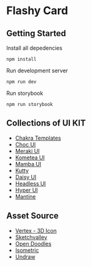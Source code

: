 # Flashy Card

## Getting Started

Install all depedencies

```
npm install
```

Run development server

```
npm run dev
```

Run storybook

```
npm run storybook
```

## Collections of UI KIT

- [Chakra Templates](https://chakra-templates.dev)
- [Choc UI](https://choc-ui.com/)
- [Meraki UI](https://merakiui.com/)
- [Kometea UI](https://kitwind.io/products/kometa/components)
- [Mamba UI](https://mambaui.com/components)
- [Kutty](https://kutty.netlify.app/components/)
- [Daisy UI](https://daisyui.com/components/)
- [Headless UI](https://headlessui.dev/)
- [Hyper UI](https://www.hyperui.dev/)
- [Mantine](https://mantine.dev/)

## Asset Source

- [Vertex - 3D Icon](https://vertex.im/)
- [Sketchvalley](https://sketchvalley.com/)
- [Open Doodles](https://www.opendoodles.com/)
- [Isometric](https://www.isometriclove.com/)
- [Undraw](https://undraw.co/)
